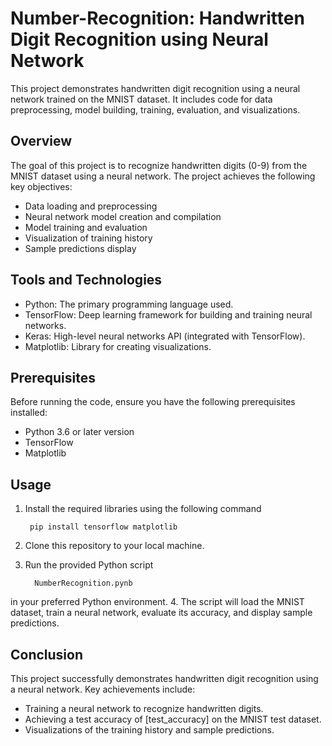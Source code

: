 # Number-Recognition: Handwritten Digit Recognition using Neural Network

This project demonstrates handwritten digit recognition using a neural network trained on the MNIST dataset. It includes code for data preprocessing, model building, training, evaluation, and visualizations.

## Overview
The goal of this project is to recognize handwritten digits (0-9) from the MNIST dataset using a neural network. The project achieves the following key objectives:
- Data loading and preprocessing
- Neural network model creation and compilation
- Model training and evaluation
- Visualization of training history
- Sample predictions display


## Tools and Technologies
- Python: The primary programming language used.
- TensorFlow: Deep learning framework for building and training neural networks.
- Keras: High-level neural networks API (integrated with TensorFlow).
- Matplotlib: Library for creating visualizations.

## Prerequisites
Before running the code, ensure you have the following prerequisites installed:
- Python 3.6 or later version
- TensorFlow
- Matplotlib

## Usage

1. Install the required libraries using the following command

        pip install tensorflow matplotlib

2. Clone this repository to your local machine.

   
3. Run the provided Python script

         NumberRecognition.pynb
 in your preferred Python environment.
4. The script will load the MNIST dataset, train a neural network, evaluate its accuracy, and display sample predictions.

## Conclusion
This project successfully demonstrates handwritten digit recognition using a neural network. Key achievements include:
- Training a neural network to recognize handwritten digits.
- Achieving a test accuracy of [test_accuracy] on the MNIST test dataset.
- Visualizations of the training history and sample predictions.
